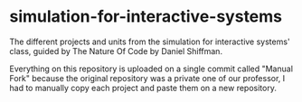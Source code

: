 # simulation-for-interactive-systems
The different projects and units from the simulation for interactive systems' class, guided by The Nature Of Code by Daniel Shiffman.

Everything on this repository is uploaded on a single commit called "Manual Fork" because the original repository was a private one of our professor, I had to manually copy each project and paste them on a new repository.
